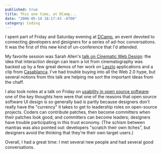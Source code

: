 ```yaml
---
published: true
title: This one time, at DCamp...
date: "2006-05-14 18:17:43 -0700"
category: Coding
---
```


I spent part of Friday and Saturday evening at
<a href="http://www.socialtext.net/dcamp/index.cgi">DCamp</a>,
an event devoted to connecting <u>d</u>evelopers and <u>d</u>esigners for a
series of ad-hoc conversations. It was the first of this new kind of
un-conference that I'd attended.<!--more-->

My favorite session was Sarah Allen's
<a href="http://www.socialtext.net/dcamp/index.cgi?cinematic_user_experience"
target="_blank">talk on Cinematic Web Design</a>: the idea that interaction
design can learn a lot from cinematography was backed up by a few great demos
of her work on <a href="http://www.openlaszlo.org/">Laszlo</a>
applications and a clip from <a href="http://www.imdb.com/title/tt0034583/"
target="_blank">Casablanca</a>. I've had trouble buying into all the Web 2.0
hype, but several notions from this talk are helping me sort the important ideas
from the chaff.

I also took notes at a talk on Friday on
<a href="http://www.socialtext.net/dcamp/member/index.cgi?open_source_and_usability_session"
target="_blank">usability in open source software</a>: one of the key thoughts
here were that one of the reasons that open source software UI design is so
generally bad is partly because designers don't really have the "currency" it
takes to get to leadership roles on open-source projects. Coders can contribute
patches, then become committers when their patches look good, and committers
can become leaders; designers have trouble participating in this trust economy.
(The schism between mantras was also pointed out: developers "scratch their own
itches", but designers avoid the thinking that they're their own target users.)

Overall, I had a great time: I met several new people and had several good
conversations.
